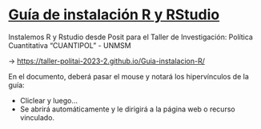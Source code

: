 # [Guía de instalación R y RStudio](https://taller-politai-2023-2.github.io/Guia-instalacion-R/)

Instalemos R y Rstudio desde Posit para el Taller de Investigación: Política Cuantitativa “CUANTIPOL” - UNMSM

-> https://taller-politai-2023-2.github.io/Guia-instalacion-R/

En el documento, deberá pasar el mouse y notará los hipervínculos de la guía: 

  - Cliclear y luego...
  - Se abrirá automáticamente y le dirigirá a la página web o recurso vinculado.
